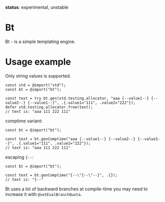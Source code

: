 **status**: experimental, unstable

# Bt

Bt - is a simple templating engine.

# Usage example

Only string values is supported.

```
const std = @import("std");
const bt = @import("bt");

const text = try bt.gen(std.testing.allocator, "aaa {--value1--} {--value2--} {--value1--}", .{.value1="111", .value2="222"});
defer std.testing.allocator.free(text);
// text is: "aaa 111 222 111"
```

comptime variant:
```
const bt = @import("bt");

const text = bt.genComptime("aaa {--value1--} {--value2--} {--value1--}", .{.value1="111", .value2="222"});
// text is: "aaa 111 222 111"
```

escaping `{--`:
```
const bt = @import("bt");

const text = bt.genComptime("{--\"{--\"--}", .{});
// text is: "{--"
```

Bt uses a lot of backward branches at compile-time you may need to increase it with `@setEvalBranchQuota`.